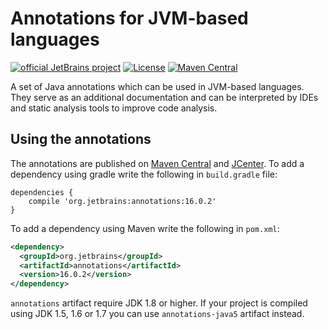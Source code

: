 # Annotations for JVM-based languages 
[![official JetBrains project](http://jb.gg/badges/official.svg)](https://confluence.jetbrains.com/display/ALL/JetBrains+on+GitHub) [![License](https://img.shields.io/badge/License-Apache%202.0-blue.svg)](https://opensource.org/licenses/Apache-2.0) [![Maven Central](https://maven-badges.herokuapp.com/maven-central/org.jetbrains/annotations/badge.svg)](https://maven-badges.herokuapp.com/maven-central/org.jetbrains/annotations)

A set of Java annotations which can be used in JVM-based languages. They serve as an additional documentation and can be 
interpreted by IDEs and static analysis tools to improve code analysis.

## Using the annotations
The annotations are published on [Maven Central](http://repo1.maven.org/maven2/org/jetbrains/annotations/) and [JCenter](https://jcenter.bintray.com/org/jetbrains/annotations/). To add a dependency
using gradle write the following in `build.gradle` file:
```
dependencies {
    compile 'org.jetbrains:annotations:16.0.2'
}

```
To add a dependency using Maven write the following in `pom.xml`:
```xml
<dependency>
  <groupId>org.jetbrains</groupId>
  <artifactId>annotations</artifactId>
  <version>16.0.2</version>
</dependency>
```

`annotations` artifact require JDK 1.8 or higher. If your project is compiled using JDK 1.5, 1.6 or 1.7 you can use 
`annotations-java5` artifact instead.


    
